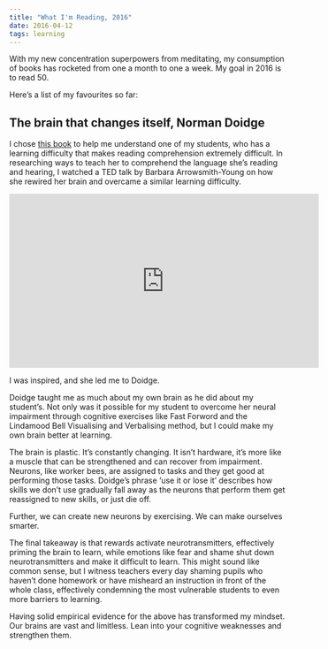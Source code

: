 ```yaml
---
title: "What I'm Reading, 2016"
date: 2016-04-12
tags: learning
---
```


With my new concentration superpowers from meditating, my consumption of books has rocketed from one a month to one a week. My goal in 2016 is to read 50.

Here’s a list of my favourites so far:

## The brain that changes itself, Norman Doidge

I chose [this book][doidge] to help me understand one of my students, who has a learning difficulty that makes reading comprehension extremely difficult. In researching ways to teach her to comprehend the language she’s reading and hearing, I watched a TED talk by Barbara Arrowsmith-Young on how she rewired her brain and overcame a similar learning difficulty.

<div class="o-post__image center">
<iframe width="560" height="315" src="https://www.youtube.com/embed/o0td5aw1KXA" frameborder="0" allowfullscreen></iframe>
</div>

I was inspired, and she led me to Doidge.

Doidge taught me as much about my own brain as he did about my student’s. Not only was it possible for my student to overcome her neural impairment through cognitive exercises like Fast Forword and the Lindamood Bell Visualising and Verbalising method, but I could make my own brain better at learning.

The brain is plastic. It’s constantly changing. It isn’t hardware, it’s more like a muscle that can be strengthened and can recover from impairment. Neurons, like worker bees, are assigned to tasks and they get good at performing those tasks. Doidge’s phrase ‘use it or lose it’ describes how skills we don’t use gradually fall away as the neurons that perform them get reassigned to new skills, or just die off.

Further, we can create new neurons by exercising. We can make ourselves smarter.

The final takeaway is that rewards activate neurotransmitters, effectively priming the brain to learn, while emotions like fear and shame shut down neurotransmitters and make it difficult to learn. This might sound like common sense, but I witness teachers every day shaming pupils who haven’t done homework or have misheard an instruction in front of the whole class, effectively condemning the most vulnerable students to even more barriers to learning.

Having solid empirical evidence for the above has transformed my mindset. Our brains are vast and limitless. Lean into your cognitive weaknesses and strengthen them.

[trello]: https://trello.com/b/a0Tyv0SB/reading-2016
[doidge]: http://amzn.to/1MOJXQZ
